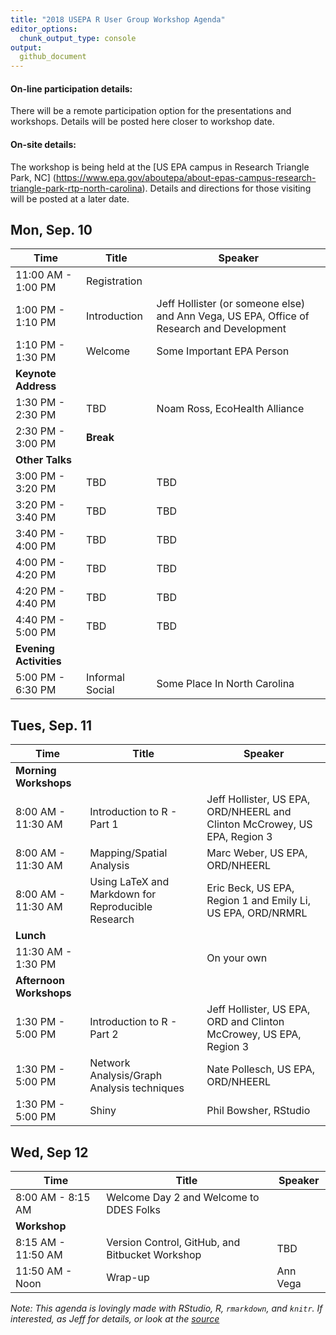 ```yaml
---
title: "2018 USEPA R User Group Workshop Agenda"
editor_options:
  chunk_output_type: console
output:
  github_document
---
```


#### On-line participation details:

There will be a remote participation option for the presentations and workshops.  Details will be posted here closer to workshop date.

#### On-site details:

The workshop is being held at the [US EPA campus in Research Triangle Park, NC] (https://www.epa.gov/aboutepa/about-epas-campus-research-triangle-park-rtp-north-carolina).  Details and directions for those visiting will be posted at a later date.

## Mon, Sep. 10

|Time   |Title                         |Speaker                    |
|-------|------------------------------|---------------------------|
|11:00 AM - 1:00 PM|Registration||
|1:00 PM - 1:10 PM|Introduction|Jeff Hollister (or someone else) and Ann Vega, US EPA, Office of Research and Development|
|1:10 PM - 1:30 PM|Welcome|Some Important EPA Person|
|**Keynote Address**|||
|1:30 PM - 2:30 PM|TBD|Noam Ross, EcoHealth Alliance|
|2:30 PM - 3:00 PM|**Break**||
|**Other Talks**|||
|3:00 PM - 3:20 PM|TBD|TBD|
|3:20 PM - 3:40 PM|TBD|TBD|
|3:40 PM - 4:00 PM|TBD|TBD|
|4:00 PM - 4:20 PM|TBD|TBD|
|4:20 PM - 4:40 PM|TBD|TBD|
|4:40 PM - 5:00 PM|TBD|TBD|
|**Evening Activities**|||
|5:00 PM - 6:30 PM|Informal Social|Some Place In North Carolina|

## Tues, Sep. 11

|Time   |Title                         |Speaker                    |
|-------|------------------------------|---------------------------|
|**Morning Workshops**|||
|8:00 AM - 11:30 AM|Introduction to R - Part 1|Jeff Hollister, US EPA, ORD/NHEERL and Clinton McCrowey, US EPA, Region 3|
|8:00 AM - 11:30 AM|Mapping/Spatial Analysis|Marc Weber, US EPA, ORD/NHEERL|
|8:00 AM - 11:30 AM|Using LaTeX and Markdown for Reproducible Research|Eric Beck, US EPA, Region 1 and Emily Li, US EPA, ORD/NRMRL|
|**Lunch**|||
|11:30 AM - 1:30 PM||On your own|
|**Afternoon Workshops**|||
|1:30 PM - 5:00 PM|Introduction to R - Part 2|Jeff Hollister, US EPA, ORD and Clinton McCrowey, US EPA, Region 3|
|1:30 PM - 5:00 PM|Network Analysis/Graph Analysis techniques|Nate Pollesch, US EPA, ORD/NHEERL|
|1:30 PM - 5:00 PM|Shiny|Phil Bowsher, RStudio|

## Wed, Sep 12

|Time   |Title                         |Speaker                    |
|-------|------------------------------|---------------------------|
|8:00 AM - 8:15 AM|Welcome Day 2 and Welcome to DDES Folks||   
|**Workshop**|||
|8:15 AM - 11:50 AM|Version Control, GitHub, and Bitbucket Workshop|TBD |
|11:50 AM - Noon|Wrap-up|Ann Vega|

*Note:  This agenda is lovingly made with RStudio, R, `rmarkdown`, and `knitr`.  If interested, as Jeff for details, or look at the [source](index.Rmd)*